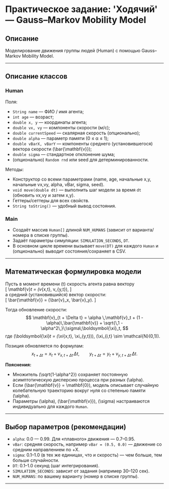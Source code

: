 # Практическое задание: 'Ходячий' — Gauss–Markov Mobility Model

## Описание
Моделирование движения группы людей (Human) с помощью Gauss–Markov Mobility Model.


---

## Описание классов

### Human
Поля:
- `String name` — ФИО / имя агента;
- `int age` — возраст;
- `double x, y` — координаты агента;
- `double vx, vy` — компоненты скорости (м/с);
- `double currentSpeed` — скалярная скорость (опционально);
- `double alpha` — параметр памяти (0 ≤ α ≤ 1);
- `double vBarX, vBarY` — компоненты среднего (установившегося) вектора скорости \(\bar{\mathbf{v}}\);
- `double sigma` — стандартное отклонение шума;
- (опционально) `Random rnd` или seed для детерминированности.

Методы:
- Конструктор со всеми параметрами (name, age, начальные x,y, начальные vx,vy, alpha, vBar, sigma, seed).
- `void move(double dt)` — выполнить шаг модели за время `dt` (обновить vx,vy и затем x,y).
- Геттеры/сеттеры для всех свойств.
- `String toString()` — удобный вывод состояния.

### Main
- Создаёт массив `Human[]` длиной `NUM_HUMANS` (зависит от варианта/номера в списке группы).
- Задаёт параметры симуляции: `SIMULATION_SECONDS`, `DT`.
- В основном цикле времени вызывает `move(DT)` для каждого `Human` и (опционально) выводит состояния/сохраняет в CSV.

---

## Математическая формулировка модели

Пусть в момент времени \(t\) скорость агента равна вектору  
\[
\mathbf{v}_t = (v_{x,t}, v_{y,t}),
\]  
а средний (установившийся) вектор скорости:  
\[
\bar{\mathbf{v}} = (\bar{v}_x, \bar{v}_y).
\]

Тогда обновление скорости:
$$
\mathbf{v}_{t + \Delta t} = \alpha \,\mathbf{v}_t
    + (1 - \alpha)\,\bar{\mathbf{v}}
    + \sqrt{\,1 - \alpha^2\,}\;\sigma\;\boldsymbol{\xi}_t,
$$
где \(\boldsymbol{\xi}_t = (\xi_{x,t}, \xi_{y,t})\), \(\xi_{i,t} \sim \mathcal{N}(0,1)\).

Позиция обновляется по формулам:
$$
x_{t + \Delta t} = x_t + v_{x,\,t + \Delta t}\, \Delta t, \qquad
y_{t + \Delta t} = y_t + v_{y,\,t + \Delta t}\, \Delta t.
$$




**Пояснения:**
- Множитель \(\sqrt{1-\alpha^2}\) сохраняет постоянную асимптотическую дисперсию процесса при разных \(\alpha\).  
- Если \(\bar{\mathbf{v}} = \mathbf{0}\), модель описывает случайную колебательную траекторию вокруг нуля со степенью памяти \(\alpha\).  
- Параметры \(\alpha\), \(\bar{\mathbf{v}}\), \(\sigma\) настраиваются индивидуально для каждого `Human`.

---

## Выбор параметров (рекомендации)
- `alpha`: 0.0 — 0.99. Для «плавного» движения — 0.7–0.95.  
- `vBar`: средняя скорость, например `vBar = (0.5, 0.0)` — движение со средним направлением по +X.  
- `sigma`: 0.1–1.0 (в тех же единицах, что и скорость) — чем больше, тем больше случайности.  
- `DT`: 0.1–1.0 секунд (шаг интегрирования).  
- `SIMULATION_SECONDS`: зависит от задания (например 30–120 сек).  
- `NUM_HUMANS`: по вашему варианту (номер в списке группы).

---
